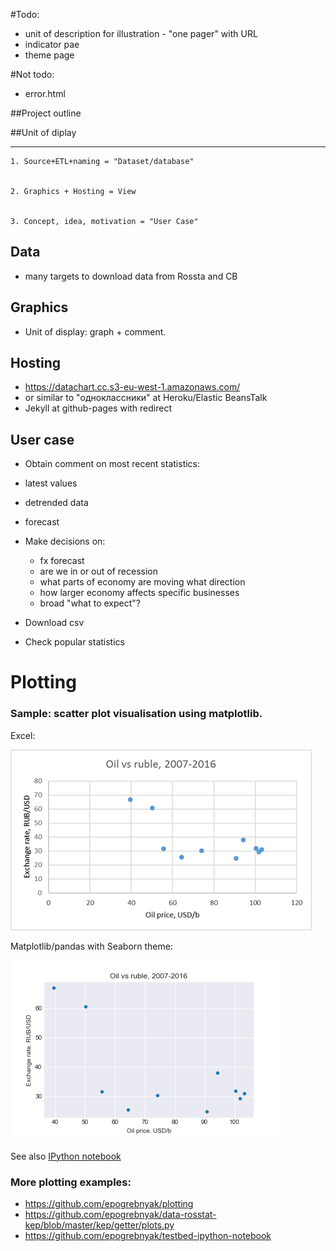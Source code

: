 #Todo:
- unit of description for illustration - "one pager" with URL
- indicator pae
- theme page

#Not todo:
- error.html

##Project outline

##Unit of diplay


--------------------------------

```
1. Source+ETL+naming = "Dataset/database"


2. Graphics + Hosting = View


3. Concept, idea, motivation = "User Сase"

```
## Data
- many targets to download data from Rossta and CB

## Graphics
- Unit of display: graph + comment.

## Hosting
- <https://datachart.cc.s3-eu-west-1.amazonaws.com/>
- or similar to "одноклассники" at Heroku/Elastic BeansTalk
- Jekyll at github-pages with redirect

## User case

- Obtain comment on most recent statistics: 
 - latest values
 - detrended data
 - forecast
 
- Make decisions on:
  - fx forecast 
  - are we in or out of recession
  - what parts of economy are moving what direction
  - how larger economy affects specific businesses
  - broad "what to expect"?

- Download csv

- Check popular statistics 

## 
## 

# Plotting

### Sample: scatter plot visualisation using matplotlib.

Excel:

![](rub_oil_xls.png)

Matplotlib/pandas with Seaborn theme:

![](rub_oil_pandas.png)

See also [IPython notebook](rub_oil.ipynb)

### More plotting examples: 
- <https://github.com/epogrebnyak/plotting>
- <https://github.com/epogrebnyak/data-rosstat-kep/blob/master/kep/getter/plots.py>
- <https://github.com/epogrebnyak/testbed-ipython-notebook>
